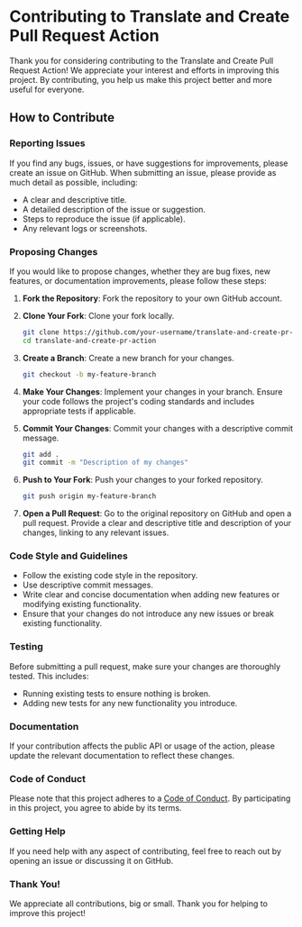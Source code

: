 # Contributing to Translate and Create Pull Request Action

Thank you for considering contributing to the Translate and Create Pull Request Action! We appreciate your interest and efforts in improving this project. By contributing, you help us make this project better and more useful for everyone.

## How to Contribute

### Reporting Issues

If you find any bugs, issues, or have suggestions for improvements, please create an issue on GitHub. When submitting an issue, please provide as much detail as possible, including:
- A clear and descriptive title.
- A detailed description of the issue or suggestion.
- Steps to reproduce the issue (if applicable).
- Any relevant logs or screenshots.

### Proposing Changes

If you would like to propose changes, whether they are bug fixes, new features, or documentation improvements, please follow these steps:

1. **Fork the Repository**: Fork the repository to your own GitHub account.

2. **Clone Your Fork**: Clone your fork locally.
    ```bash
    git clone https://github.com/your-username/translate-and-create-pr-action.git
    cd translate-and-create-pr-action
    ```

3. **Create a Branch**: Create a new branch for your changes.
    ```bash
    git checkout -b my-feature-branch
    ```

4. **Make Your Changes**: Implement your changes in your branch. Ensure your code follows the project's coding standards and includes appropriate tests if applicable.

5. **Commit Your Changes**: Commit your changes with a descriptive commit message.
    ```bash
    git add .
    git commit -m "Description of my changes"
    ```

6. **Push to Your Fork**: Push your changes to your forked repository.
    ```bash
    git push origin my-feature-branch
    ```

7. **Open a Pull Request**: Go to the original repository on GitHub and open a pull request. Provide a clear and descriptive title and description of your changes, linking to any relevant issues.

### Code Style and Guidelines

- Follow the existing code style in the repository.
- Use descriptive commit messages.
- Write clear and concise documentation when adding new features or modifying existing functionality.
- Ensure that your changes do not introduce any new issues or break existing functionality.

### Testing

Before submitting a pull request, make sure your changes are thoroughly tested. This includes:
- Running existing tests to ensure nothing is broken.
- Adding new tests for any new functionality you introduce.

### Documentation

If your contribution affects the public API or usage of the action, please update the relevant documentation to reflect these changes.

### Code of Conduct

Please note that this project adheres to a [Code of Conduct](CODE_OF_CONDUCT.md). By participating in this project, you agree to abide by its terms.

### Getting Help

If you need help with any aspect of contributing, feel free to reach out by opening an issue or discussing it on GitHub.

### Thank You!

We appreciate all contributions, big or small. Thank you for helping to improve this project!
